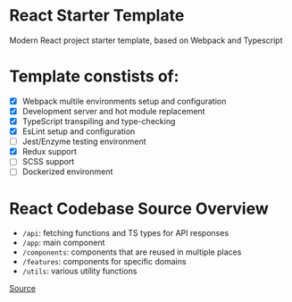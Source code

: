 # React Starter Template
Modern React project starter template, based on Webpack and Typescript

# Template constists of:
- [x] Webpack multile environments setup and configuration
- [x] Development server and hot module replacement
- [x] TypeScript transpiling and type-checking
- [x] EsLint setup and configuration
- [ ] Jest/Enzyme testing environment
- [x] Redux support
- [ ] SCSS support
- [ ] Dockerized environment

# React Codebase Source Overview
- `/api`: fetching functions and TS types for API responses
- `/app`: main <App> component
- `/components`: components that are reused in multiple places
- `/features`: components for specific domains
- `/utils`: various utility functions

[Source](https://redux-toolkit.js.org/tutorials/advanced-tutorial)
